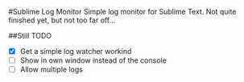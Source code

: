 #Sublime Log Monitor
Simple log monitor for Sublime Text.  Not quite finished yet, but not too far
off...

##Still TODO

- [x] Get a simple log watcher workind
- [ ] Show in own window instead of the console
- [ ] Allow multiple logs
